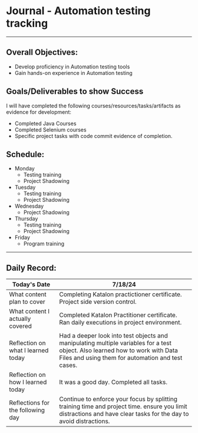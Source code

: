 # Journal - Automation testing tracking

---

## Overall Objectives:

[//]: # (The example\(s\) below should be specifics of the content that you plan on covering over the course of the 2 week learning period.  Additionally, they should be based directly on feedback from your manager.)
- Develop proficiency in Automation testing tools
- Gain hands-on experience in Automation testing

## Goals/Deliverables to show Success
I will have completed the following courses/resources/tasks/artifacts as evidence for development:

[//]: # (The example\(s\) below are EXHAUSTIVE, and should be attinable within the scope of the two weeks. You can have stretch goals if you like, but be reasonable with yourself in terms of what is a fair workload)
- Completed Java Courses
- Completed Selenium courses
- Specific project tasks with code commit evidence of completion.

## Schedule:

[//]: # (Complete this outline to show what you plan on covering each day - remember however, that this will likely change depending on your pprogress.  That is fine - just update it when you need to!)

- Monday
    - Testing training
    - Project Shadowing
- Tuesday
    - Testing training
    - Project Shadowing
- Wednesday
    - Project Shadowing
- Thursday
    - Testing training
    - Project Shadowing
- Friday
    - Program training

--- 
## Daily Record:
[//]: # (You’ll make one of these each day - just copy, paste, and edit the entry, keeping the most recent post at the top of this page. 
This reflection is what you’ll use to share out each day at standup.  
Remember however, that it is a guide only, and should be used accordingly.)

[//]: # (***Lastly, please remember that this daily record is for you.  
While your coaches will use it as a soft point of accountability, 
you should use it only as much as it supports your reflections in learning.
Sentences, bullet points, paragraphs, copy and pastes are welcome!***)

| Today's Date  | 7/18/24                                                                                                                                                                           | 
|---|-----------------------------------------------------------------------------------------------------------------------------------------------------------------------------------|
| What content plan to cover  | Completing Katalon practictioner certificate. Project side version control.                                                                                                       |   
| What content I actually covered | Completed Katalon Practitioner certificate. Ran daily executions in project environment.                                                                                          |  
| Reflection on what I learned today | Had a deeper look into test objects and manipulating multiple variables for a test object. Also learned how to work with Data Files and using them for automation and test cases. |   
| Reflection on how I learned today | It was a good day. Completed all tasks.                                                                                                                                           |
| Reflections for the following day| Continue to enforce your focus by splitting training time and project time. ensure you limit distractions and have clear tasks for the day to avoid distractions.                 